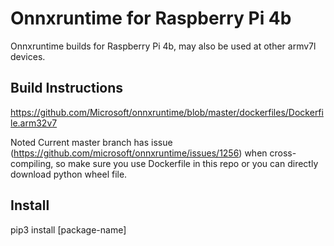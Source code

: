 # Onnxruntime for Raspberry Pi 4b
Onnxruntime builds for Raspberry Pi 4b, may also be used at other armv7l devices.

## Build Instructions
https://github.com/Microsoft/onnxruntime/blob/master/dockerfiles/Dockerfile.arm32v7

Noted Current master branch has issue (https://github.com/microsoft/onnxruntime/issues/1256) when cross-compiling, so make sure you use Dockerfile in this repo or you can directly download python wheel file.

## Install
pip3 install [package-name]
